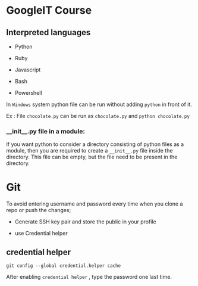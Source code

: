 # GoogleIT Course

## Interpreted languages

- Python 

- Ruby

- Javascript

- Bash

- Powershell





In `Windows` system python file can be run without adding `python` in front of it.

Ex : File `chocolate.py` can be run as `chocolate.py` and `python chocolate.py`

### \_\_init\_\_.py file in a module:

If you want python to consider a directory consisting of python files as a module, then you are required to create a `__init__.py` file inside the directory. This file can be empty, but the file need to be present in the directory.

# 

# Git

To avoid entering username and password every time when you clone a repo or push the changes;

- Generate SSH key pair and store the public in your profile

- use Credential helper

## credential helper

```git
git config --global credential.helper cache
```

After enabling `credential helper` , type the password one last time.
